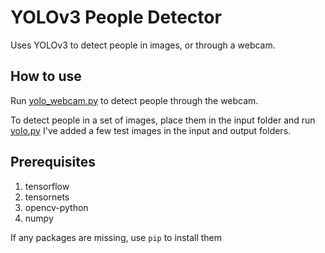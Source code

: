 # YOLOv3 People Detector

Uses YOLOv3 to detect people in images, or through a webcam.

## How to use
Run [yolo_webcam.py](https://github.com/unknownblueguy6/YOLOv3PeopleDetector/blob/master/yolo_webcam.py)  to detect people through the webcam.

To detect people in a set of images, place them in the input folder and run [yolo.py](https://github.com/unknownblueguy6/YOLOv3PeopleDetector/blob/master/yolo.py)
I've added a few test images in the input and output folders.

## Prerequisites
1. tensorflow
2. tensornets
3. opencv-python
4. numpy

If any packages are missing, use ```pip``` to install them
